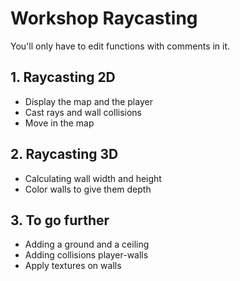 # Workshop Raycasting

You'll only have to edit functions with comments in it.

## 1. Raycasting 2D
- Display the map and the player
- Cast rays and wall collisions
- Move in the map

## 2. Raycasting 3D
- Calculating wall width and height
- Color walls to give them depth

## 3. To go further
- Adding a ground and a ceiling
- Adding collisions player-walls
- Apply textures on walls

